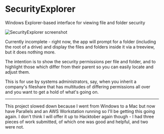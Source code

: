 # SecurityExplorer
Windows Explorer-based interface for viewing file and folder security

![SecurityExplorer screenshot](screenshot.png)

Currently incomplete - right now, the app will prompt for a folder (including the root of a drive) and display the files and folders inside it via a treeview, but it does nothing more.

The intention is to show the security permissions per file and folder, and to highlight those which differ from their parent so you can easily locate and adjust them.

This is for use by systems administrators, say, when you inherit a company's fileshare that has multitudes of differing permissions all over and you want to get a hold of what's going on.

----
This project slowed down because I went from Windows to a Mac but now have Parallels and an AWS Workstation running so I'll be getting this going again. I don't think I will offer it up to Hacktober again though - I had three pieces of work submitted, of which one was good and helpful, and two were not.
